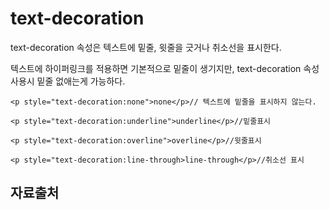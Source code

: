 text-decoration
====

text-decoration 속성은 텍스트에 밑줄, 윗줄을 긋거나 취소선을 표시한다.

텍스트에 하이퍼링크를 적용하면 기본적으로 밑줄이 생기지만, text-decoration 속성 사용시 밑줄 없애는게 가능하다.

    <p style="text-decoration:none">none</p>// 텍스트에 밑줄을 표시하지 않는다.

    <p style="text-decoration:underline">underline</p>//밑줄표시

    <p style="text-decoration:overline">overline</p>//윗줄표시

    <p style="text-decoration:line-through>line-through</p>//취소선 표시



자료출처
---
